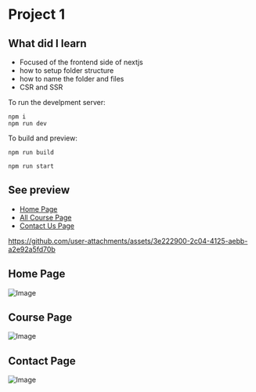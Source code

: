 # Project 1

## What did I learn
- Focused of the frontend side of nextjs
- how to setup folder structure
- how to name the folder and files
- CSR and SSR

To run the develpment server:
```
npm i
npm run dev
```
To build and preview:
```
npm run build

npm run start
```

## See preview
- [Home Page](#home-page)
- [All Course Page](#course-page)
- [Contact Us Page](#contact-page)

https://github.com/user-attachments/assets/3e222900-2c04-4125-aebb-a2e92a5fd70b

## Home Page
![Image](_previewImages/root.avif)
## Course Page
![Image](_previewImages/courses.avif)
## Contact Page
![Image](_previewImages/contact.avif)
